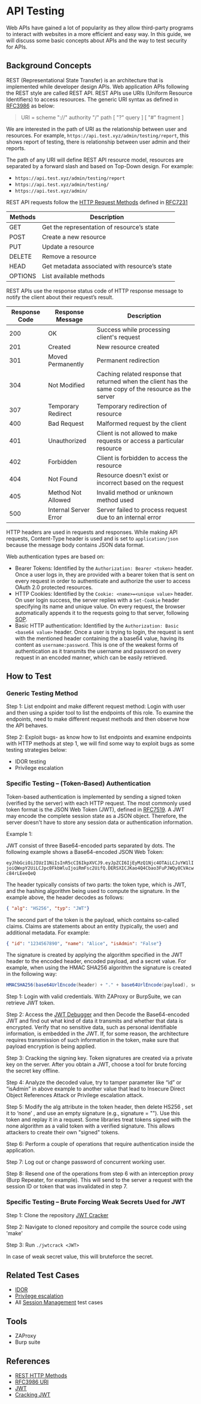 # API Testing

Web APIs have gained a lot of popularity as they allow third-party programs to interact with websites in a more efficient and easy way. In this guide, we will discuss some basic concepts about APIs and the way to test security for APIs.

## Background Concepts

REST (Representational State Transfer) is an architecture that is implemented while developer design APIs.
Web application APIs following the REST style are called REST API.
REST APIs use URIs (Uniform Resource Identifiers) to access resources. The generic URI syntax as defined in [RFC3986](https://tools.ietf.org/html/rfc3986) as below:

> URI = scheme "://" authority "/" path [ "?" query ] [ "#" fragment ]

We are interested in the path of URI as the relationship between user and resources.
For example, `https://api.test.xyz/admin/testing/report`, this shows report of testing, there is relationship between user admin and their reports.

The path of any URI will define REST API resource model, resources are separated by a forward slash and based on Top-Down design.
For example:

- `https://api.test.xyz/admin/testing/report`
- `https://api.test.xyz/admin/testing/`
- `https://api.test.xyz/admin/`

REST API requests follow the [HTTP Request Methods](https://tools.ietf.org/html/rfc7231#section-4) defined in [RFC7231](https://tools.ietf.org/html/rfc7231)

| Methods | Description                                   |
|---------|-----------------------------------------------|
| GET     | Get the representation of resource’s state    |
| POST    | Create a new resource                         |
| PUT     | Update a resource                             |
| DELETE  | Remove a resource                             |
| HEAD    | Get metadata associated with resource’s state |
| OPTIONS | List available methods                        |

REST APIs use the response status code of HTTP response message to notify the client about their request’s result.

| Response Code | Response Message      | Description                                                                                            |
|---------------|-----------------------|--------------------------------------------------------------------------------------------------------|
| 200           | OK                    | Success while processing client's request                                                              |
| 201           | Created               | New resource created                                                                                   |
| 301           | Moved Permanently     | Permanent redirection                                                                                  |
| 304           | Not Modified          | Caching related response that returned when the client has the same copy of the resource as the server |
| 307           | Temporary Redirect    | Temporary redirection of resource                                                                      |
| 400           | Bad Request           | Malformed request by the client                                                                        |
| 401           | Unauthorized          | Client is not allowed to make requests or access a particular resource                                 |
| 402           | Forbidden             | Client is forbidden to access the resource                                                             |
| 404           | Not Found             | Resource doesn't exist or incorrect based on the request                                               |
| 405           | Method Not Allowed    | Invalid method or unknown method used                                                                  |
| 500           | Internal Server Error | Server failed to process request due to an internal error                                              |

HTTP headers are used in requests and responses.
While making API requests, Content-Type header is used and is set to `application/json` because the message body contains JSON data format.

Web authentication types are based on:

- Bearer Tokens: Identified by the `Authorization: Bearer <token>` header. Once a user logs in, they are provided with a bearer token that is sent on every request in order to authenticate and authorize the user to access OAuth 2.0 protected resources.
- HTTP Cookies: Identified by the `Cookie: <name>=<unique value>` header. On user login success, the server replies with a `Set-Cookie` header specifying its name and unique value. On every request, the browser automatically appends it to the requests going to that server, following [SOP](https://developer.mozilla.org/en-US/docs/Web/Security/Same-origin_policy).
- Basic HTTP authentication: Identified by the `Authorization: Basic <base64 value>` header. Once a user is trying to login, the request is sent with the mentioned header containing the a base64 value, having its content as `username:password`. This is one of the weakest forms of authentication as it transmits the username and password on every request in an encoded manner, which can be easily retrieved.

## How to Test

### Generic Testing Method

Step 1: List endpoint and make different request method: Login with user and then using a spider tool to list the endpoints of this role.
To examine the endpoints, need to make different request methods and then observe how the API behaves.

Step 2: Exploit bugs- as know how to list endpoints and examine endpoints with HTTP methods at step 1, we will find some way to exploit bugs as some testing strategies below:

- IDOR testing
- Privilege escalation

### Specific Testing – (Token-Based) Authentication

Token-based authentication is implemented by sending a signed token (verified by the server) with each HTTP request.
The most commonly used token format is the JSON Web Token (JWT), defined in [RFC7519](https://tools.ietf.org/html/rfc7519).
A JWT may encode the complete session state as a JSON object.
Therefore, the server doesn't have to store any session data or authentication information.

Example 1:

JWT consist of three Base64-encoded parts separated by dots. The following example shows a Base64-encoded JSON Web Token:

`eyJhbGciOiJIUzI1NiIsInR5cCI6IkpXVCJ9.eyJpZCI6IjEyMzQ1Njc4OTAiLCJuYW1lIjoiQWxpY2UiLCJpc0FkbWluIjoiRmFsc2UifQ.DERSXICJKao4Q4Cbao3FuPJWQy8CVAcwc84rLEeeQeQ`

The header typically consists of two parts: the token type, which is JWT, and the hashing algorithm being used to compute the signature. In the example above, the header decodes as follows:

```json
{ "alg": "HS256", "typ": "JWT"}
```

The second part of the token is the payload, which contains so-called claims. Claims are statements about an entity (typically, the user) and additional metadata.
For example:

```json
{ "id": "1234567890", "name": "Alice", "isAdmin": "False"}
```

The signature is created by applying the algorithm specified in the JWT header to the encoded header, encoded payload, and a secret value. For example, when using the HMAC SHA256 algorithm the signature is created in the following way:

```c#
HMACSHA256(base64UrlEncode(header) + "." + base64UrlEncode(payload), secret)
```

Step 1: Login with valid credentials. With ZAProxy or BurpSuite, we can retrieve JWT token.

Step 2: Access the [JWT Debugger](https://jwt.io/#debugger) and then Decode the Base64-encoded JWT and find out what kind of data it transmits and whether that data is encrypted.
Verify that no sensitive data, such as personal identifiable information, is embedded in the JWT.
If, for some reason, the architecture requires transmission of such information in the token, make sure that payload encryption is being applied.

Step 3: Cracking the signing key. Token signatures are created via a private key on the server.
After you obtain a JWT, choose a tool for brute forcing the secret key offline.

Step 4: Analyze the decoded value, try to tamper parameter like “id” or “isAdmin” in above example to another value that lead to Insecure Direct Object References Attack or Privilege escalation attack.

Step 5: Modify the alg attribute in the token header, then delete HS256 , set it to ‘none’ , and use an empty signature (e.g., signature = ""). Use this token and replay it in a request.
Some libraries treat tokens signed with the none algorithm as a valid token with a verified signature.
This allows attackers to create their own "signed" tokens.

Step 6: Perform a couple of operations that require authentication inside the application.

Step 7: Log out or change password of concurrent working user.

Step 8: Resend one of the operations from step 6 with an interception proxy (Burp Repeater, for example). This will send to the server a request with the session ID or token that was invalidated in step 7.

### Specific Testing – Brute Forcing Weak Secrets Used for JWT

Step 1: Clone the repository [JWT Cracker](https://github.com/brendan-rius/c-jwt-cracker)

Step 2: Navigate to cloned repository and compile the source code using 'make'

Step 3: Run `./jwtcrack <JWT>`

In case of weak secret value, this will bruteforce the secret.

## Related Test Cases

- [IDOR](https://github.com/OWASP/OWASP-Testing-Guide-v5/blob/master/document/4_Web_Application_Security_Testing/4.6_Authorization_Testing/4.6.4_Testing_for_Insecure_Direct_Object_References_WSTG-AUTHZ-004.md)
- [Privilege escalation](https://github.com/OWASP/OWASP-Testing-Guide-v5/blob/master/document/4_Web_Application_Security_Testing/4.6_Authorization_Testing/4.6.3_Testing_for_Privilege_Escalation_WSTG-AUTHZ-003.md)
- All [Session Management](https://github.com/OWASP/OWASP-Testing-Guide-v5/tree/master/document/4_Web_Application_Security_Testing/4.7_Session_Management_Testing) test cases

## Tools

- ZAProxy
- Burp suite

## References

- [REST HTTP Methods](https://restfulapi.net/http-methods/)
- [RFC3986 URI](https://tools.ietf.org/html/rfc3986)
- [JWT](https://jwt.io/)
- [Cracking JWT](https://www.sjoerdlangkemper.nl/2016/09/28/attacking-jwt-authentication/)
